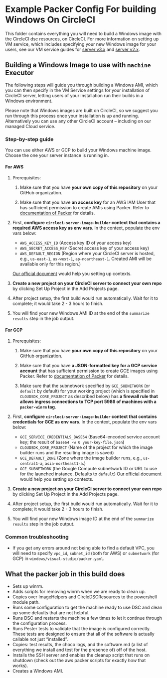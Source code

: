 #  Example Packer Config For building Windows On CircleCI

This folder contains everything you will need to build a Windows image with the CircleCI dsc resources, on CircleCI. For more information on setting up VM service, which includes specifying your new Windows image for your users, see our VM service guides for [server v3.x](https://circleci.com/docs/2.0/server-3-operator-vm-service/) and [server v2.x](https://circleci.com/docs/2.0/vm-service/).

## Building a Windows Image to use with `machine` Executor

The following steps will guide you through building a Windows AMI, which you can then specify in the VM Service settings for your installation of CircleCI server, letting users of your installation run their builds in a Windows environment.

Please note that Windows images are built on CircleCI, so we suggest you run through this process once your installation is up and running. Alternatively you can use any other CircleCI account – including on our managed Cloud service.

### Step-by-step guide

You can use either AWS or GCP to build your Windows machine image. Choose the one your server instance is running in.

#### For AWS

1. Prerequisites:

    1. Make sure that you have **your own copy of this repository** on your GitHub organization.

    2. Make sure that you have **an access key** for an AWS IAM User that has sufficient permission to create AMIs using Packer. Refer to [documentation of Packer](https://www.packer.io/docs/builders/amazon#authentication) for details.

2. First, **configure `circleci-server-image-builder` context that contains a required AWS access key as env vars**. In the context, populate the env vars below:

    * `AWS_ACCESS_KEY_ID` (Access key ID of your access key)
    * `AWS_SECRET_ACCESS_KEY` (Secret access key of your access key)
    * `AWS_DEFAULT_REGION` (Region where your CircleCI server is hosted, e.g., `us-east-1`, `us-west-1`, `ap-noartheast-1`. Created AMI will be available only for this region.)

    [Our official document](https://circleci.com/docs/2.0/contexts/) would help you setting up contexts.

3. **Create a new project on your CircleCI server to connect your own repo** by clicking Set Up Project in the Add Projects page.

4. After project setup, the first build would run automatically. Wait for it to complete; it would take 2 - 3 hours to finish.

5. You will find your new Windows AMI ID at the end of the `summarize results` step in the job output.

#### For GCP

1. Prerequisites:

    1. Make sure that you have **your own copy of this repository** on your GitHub organization.

    2. Make sure that you have **a JSON-formatted key for a GCP service account** that has sufficient permission to create GCE images using Packer. Refer to [documentation of Packer](https://www.packer.io/docs/builders/googlecompute#running-outside-of-google-cloud) for details.

    3. Make sure that the subnetwork specified by `GCE_SUBNETWORK` (or `default` by default) for your working project (which is specified in `CLOUDSDK_CORE_PROJECT` as described below) has **a firewall rule that allows ingress connections to TCP port 5986 of machines with a `packer-winrm` tag**.

2. First, **configure `circleci-server-image-builder` context that contains credentials for GCE as env vars**. In the context, populate the env vars below:

    * `GCE_SERVICE_CREDENTIALS_BASE64` (Base64-encoded service account key; the result of `base64 -w 0 your-key-file.json`)
    * `CLOUDSDK_CORE_PROJECT` (Name of the project for which the image builder runs and the resulting image is saved)
    * `GCE_DEFAULT_ZONE` (Zone where the image builder runs, e.g., `us-central1-a`, `asia-northeast1-a`.)
    * `GCE_SUBNETWORK` (the Google Compute subnetwork ID or URL to use for the launched instance. Defaults to `default`)
    [Our official document](https://circleci.com/docs/2.0/contexts/) would help you setting up contexts.

3. **Create a new project on your CircleCI server to connect your own repo** by clicking Set Up Project in the Add Projects page.

4. After project setup, the first build would run automatically. Wait for it to complete; it would take 2 - 3 hours to finish.

5. You will find your new Windows image ID at the end of the `summarize results` step in the job output.

### Common troubleshooting

* If you get any errors around not being able to find a default VPC, you will need to specify `vpc_id`, `subnet_id` (both for AWS) or `subnetwork` (for GCP) in `windows/visual-studio/packer.yaml`.

## What the packer job in this build does
* Sets up winrm.
* Adds scripts for removing winrm when we are ready to clean up.
* Copies over ImageHelpers and CircleDSCResources to the powershell module path.
* Runs some configuration to get the machine ready to use DSC and clean up some defaults that are not helpful.
* Runs DSC and restarts the machine a few times to let it continue through the configuration process.
* Runs Pester tests to validate that the image is configured correctly. These tests are designed to ensure that all of the software is actually callable not just “installed”.
* Copies: test results, the choco logs, and the software.md (a list of everything we install and test for the presence of) off of the host.
* Installs the SSH server and enables the cleanup script that runs on shutdown (check out the aws packer scripts for exactly *how* that works).
* Creates a Windows AMI.
